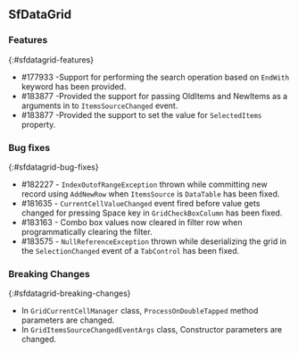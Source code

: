 ## SfDataGrid 

### Features
{:#sfdatagrid-features}

* \#177933 -Support for performing the search operation based on `EndWith` keyword has been provided.
* \#183877 -Provided the support for passing OldItems and NewItems as a arguments in to `ItemsSourceChanged` event.
* \#183877 -Provided the support to set the value for `SelectedItems` property. 
                
### Bug fixes
{:#sfdatagrid-bug-fixes}

* \#182227 - `IndexOutofRangeException` thrown while committing new record using `AddNewRow` when `ItemsSource` is `DataTable` has been fixed.
* \#181635 - `CurrentCellValueChanged` event fired before value gets changed for pressing Space key in `GridCheckBoxColumn` has been fixed.
* \#183163 - Combo box values now cleared in filter row when programmatically clearing the filter.
* \#183575 - `NullReferenceException` thrown while deserializing the grid in the `SelectionChanged` event of a `TabControl` has been fixed.

### Breaking Changes
{:#sfdatagrid-breaking-changes}

* In `GridCurrentCellManager` class, `ProcessOnDoubleTapped` method parameters are changed.
* In `GridItemsSourceChangedEventArgs` class, Constructor parameters are changed.


